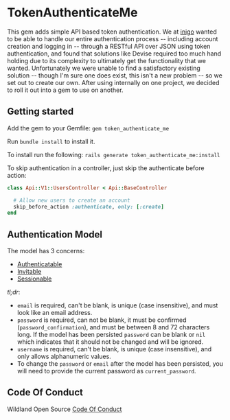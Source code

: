 TokenAuthenticateMe
=====================

This gem adds simple API based token authentication. We at [inigo](http://inigo.io) wanted to be able to handle our entire authentication process -- including account creation and logging in -- through a RESTful API over JSON using token authentication, and found that solutions like Devise required too much hand holding due to its complexity to ultimately get the functionality that we wanted. Unfortunately we were unable to find a satisfactory existing solution -- though I'm sure one does exist, this isn't a new problem -- so we set out to create our own. After using internally on one project, we decided to roll it out into a gem to use on another.

## Getting started

Add the gem to your Gemfile:
`gem token_authenticate_me`

Run `bundle install` to install it.

To install run the following:
`rails generate token_authenticate_me:install`

To skip authentication in a controller, just skip the authenticate before action:
````rb
class Api::V1::UsersController < Api::BaseController

  # Allow new users to create an account
  skip_before_action :authenticate, only: [:create]
end
````

## Authentication Model
The model has 3 concerns:
* [Authenticatable](https://github.com/wildland/token_authenticate_me/blob/master/lib/token_authenticate_me/concerns/models/authenticatable.rb)
* [Invitable](https://github.com/wildland/token_authenticate_me/blob/master/lib/token_authenticate_me/concerns/models/invitable.rb)
* [Sessionable](https://github.com/wildland/token_authenticate_me/blob/master/lib/token_authenticate_me/concerns/models/sessionable.rb)

*tl;dr*:
* `email` is required, can't be blank, is unique (case insensitive), and must look like an email address.
* `password` is required, can not be blank, it must be confirmed (`password_confirmation`), and must be between 8 and 72 characters long. If the model has been persisted `password` can be blank or `nil` which indicates that it should not be changed and will be ignored.
* `username` is required, can't be blank, is unique (case insensitive), and only allows alphanumeric values.
* To change the `password` or `email` after the model has been persisted, you will need to provide the current password as `current_password`.

## Code Of Conduct
Wildland Open Source [Code Of Conduct](https://github.com/wildland/code-of-conduct)
